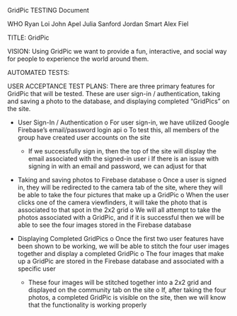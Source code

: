 GridPic TESTING Document

WHO
Ryan Loi
John Apel
Julia Sanford
Jordan Smart
Alex Fiel

TITLE:
GridPic

VISION: Using GridPic we want to provide a fun, interactive, and social way for people to experience the world around them.

AUTOMATED TESTS:


USER ACCEPTANCE TEST PLANS: There are three primary features for GridPic that will be tested. These are user sign-in / authentication, taking and saving a photo to the database, and displaying completed “GridPics” on the site.

-	User Sign-In / Authentication
  o	For user sign-in, we have utilized Google Firebase’s email/password login api
  o	To test this, all members of the group have created user accounts on the site
    -	If we successfully sign in, then the top of the site will display the email associated with the signed-in user
    i	If there is an issue with signing in with an email and password, we can adjust for that

-	Taking and saving photos to Firebase database
    o	Once a user is signed in, they will be redirected to the camera tab of the site,       where they will be able to take the four pictures that make up a GridPic
    o	When the user clicks one of the camera viewfinders, it will take the photo that is     associated to that spot in the 2x2 grid
    o	We will all attempt to take the photos associated with a GridPic, and if it is         successful then we will be able to see the four images stored in the Firebase           database

-	Displaying Completed GridPics
  o	Once the first two user features have been shown to be working, we will be able to     stitch the four user images together and display a completed GridPic
  o	The four images that make up a GridPic are stored in the Firebase database and         associated with a specific user
    -	These four images will be stitched together into a 2x2 grid and displayed on the     community tab on the site
  o	If, after taking the four photos, a completed GridPic is visible on the site, then     we will know that the functionality is working properly
